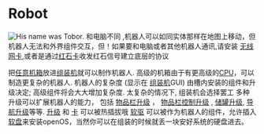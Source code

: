 # Robot
![His name was Tobor.](block:OpenComputers:robot)
和电脑不同 ,机器人可以如同实体那样在地图上移动，但机器人无法和外界组件交互，但！如果要和电脑或者其他机器人通讯,请安装 [无线网卡](../item/wlanCard1.md),或者是通过[红石卡](../item/redstoneCard1.md)收发红石信号建立底层的协议

把[任意机箱](case1.md)放进[组装机](assembler.md)就可以制作机器人. 
高级的机箱由于有更高级的[CPU](../item/cpu1.md)，可以制造更复杂的机器人. 机器人的复杂度 (显示在 [组装机](assembler.md)GUI) 由槽内安装的组件和升级决定; 
高级组件将会大大增加复杂度. 太复杂的情况下, 组装机会选择罢工
多种升级可以扩展机器人的能力， 包括 [物品栏升级](../item/inventoryUpgrade.md) ， [物品栏控制升级](../item/inventoryControllerUpgrade.md) , [储罐升级](../item/tankUpgrade.md), 
[导航升级](../item/navigationUpgrade.md)等等. [升级](../item/upgradeContainer1.md) 和 [卡](../item/cardContainer1.md) 可以被热插拔哦
[软驱](diskDrive.md) 可以被作为机器人的组件，允许插入[软盘](../item/floppy.md)来安装openOS，当然你可以在组装的时候就丢一块安好系统的硬盘进去。
    